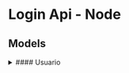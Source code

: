 # Login Api - Node


## Models
<details>
<summary>#### Usuario</summary><br>
{
  nome: "Name Example"
}
</details>

